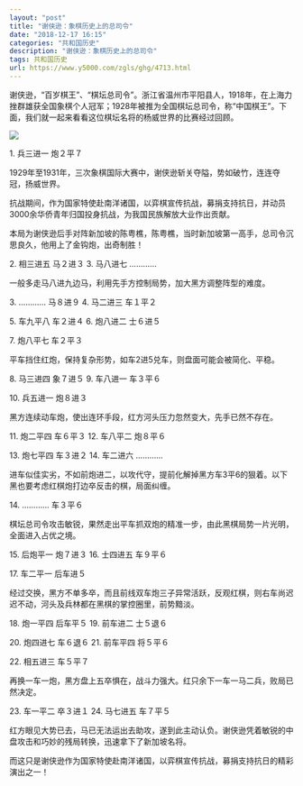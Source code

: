 ```yaml
---
layout: "post"
title: "谢侠逊：象棋历史上的总司令"
date: "2018-12-17 16:15"
categories: "共和国历史"
description: "谢侠逊：象棋历史上的总司令"
tags: 共和国历史
url: https://www.y5000.com/zgls/ghg/4713.html
---
```






谢侠逊，“百岁棋王”、“棋坛总司令”。浙江省温州市平阳县人，1918年，在上海力挫群雄获全国象棋个人冠军；1928年被推为全国棋坛总司令，称“中国棋王”。下面，我们就一起来看看这位棋坛名将的杨威世界的比赛经过回顾。

![](https://img.y5000.com/uploads/allimg/161107/1405405T0-0.jpg)

1\. 兵三进一 炮２平７

1929年至1931年，三次象棋国际大赛中，谢侠逊斩关夺隘，势如破竹，连连夺冠，扬威世界。

抗战期间，作为国家特使赴南洋诸国，以弈棋宣传抗战，募捐支持抗日，并动员3000余华侨青年归国投身抗战，为我国民族解放大业作出贡献。

本局为谢侠逊后手对阵新加坡的陈粤樵，陈粤樵，当时新加坡第一高手，总司令沉思良久，他用上了金钩炮，出奇制胜！

2\. 相三进五 马２进３ 3. 马八进七 …………

一般多走马八进九边马，利用先手方控制局势，加大黑方调整阵型的难度。

3\. ………… 马８进９ 4. 马二进三 车１平２

5\. 车九平八 车２进４ 6. 炮八进二 士６进５

7\. 炮八平七 车２平３

平车挡住红炮，保持复杂形势，如车2进5兑车，则盘面可能会被简化、平稳。

8\. 马三进四 象７进５ 9. 车八进一 车３平６

10\. 兵五进一 炮８进３

黑方连续动车炮，使出连环手段，红方河头压力忽然变大，先手已然不存在。

11\. 炮二平四 车６平３ 12. 车八平二 炮８平６

13\. 炮七平四 车３进２ 14. 车二进六 …………

进车似佳实劣，不如前炮进二，以攻代守，提前化解掉黑方车3平6的狠着。以下黑也要考虑红棋炮打边卒反击的棋，局面纠缠。

14\. ………… 车３平６

棋坛总司令攻击敏锐，果然走出平车抓双炮的精准一步，由此黑棋局势一片光明，全面进入占优之境。

15\. 后炮平一 炮７进３ 16. 士四进五 车９平６

17\. 车二平一 后车进５

经过交换，黑方不单多卒，而且前线双车炮三子异常活跃，反观红棋，则右车尚迟迟不动，河头及兵林都在黑棋的掌控圈里，前势黯淡。

18\. 炮一平四 后车平５ 19. 前车进二 士５退６

20\. 炮四进七 车６退６ 21. 前车平四 将５平６

22\. 相五进三 车５平７

再换一车一炮，黑方盘上五卒惧在，战斗力强大。红只余下一车一马二兵，败局已然决定。

23\. 车一平二 卒３进１ 24. 马七进五 车７平５

红方眼见大势已去，马已无法运出去助攻，遂到此主动认负。谢侠逊凭着敏锐的中盘攻击和巧妙的残局转换，迅速拿下了新加坡名将。

而这只是谢侠逊作为国家特使赴南洋诸国，以弈棋宣传抗战，募捐支持抗日的精彩演出之一！
